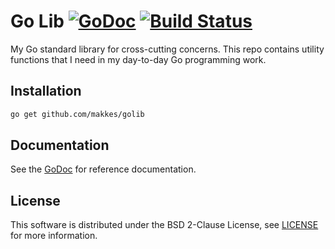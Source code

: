 # Go Lib [![GoDoc](https://godoc.org/github.com/makkes/golib?status.svg)](https://godoc.org/github.com/makkes/golib) [![Build Status](https://travis-ci.org/makkes/golib.svg?branch=master)](https://travis-ci.org/makkes/golib)

My Go standard library for cross-cutting concerns. This repo contains utility
functions that I need in my day-to-day Go programming work.

## Installation

```sh
go get github.com/makkes/golib
```

## Documentation

See the [GoDoc](https://godoc.org/github.com/makkes/golib) for
reference documentation.

## License

This software is distributed under the BSD 2-Clause License, see
[LICENSE](LICENSE) for more information.
